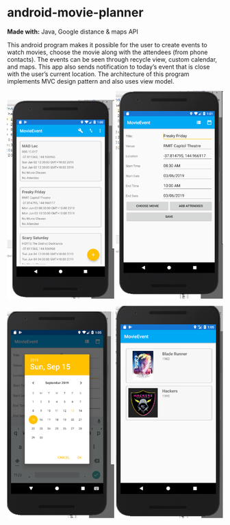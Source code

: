 # android-movie-planner

**Made with:** Java, Google distance & maps API

This android program makes it possible for the user to create events to watch movies, choose the movie along with the attendees (from phone contacts). The events can be seen through recycle view, custom calendar, and maps. This app also sends notification to today’s event that is close with the user’s current location. The architecture of this program implements MVC design pattern and also uses view model.

<p float="left">
  <img src="https://github.com/sefirakarina/challenges-chapter-11/blob/master/mad0.PNG" width="250">
  <img src="https://github.com/sefirakarina/challenges-chapter-11/blob/master/mad1.PNG" width="250">
</p>

<p float="left">
  <img src="https://github.com/sefirakarina/challenges-chapter-11/blob/master/mad2.PNG" width="250">
  <img src="https://github.com/sefirakarina/challenges-chapter-11/blob/master/mad3.PNG" width="250">
</p>
